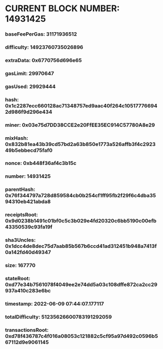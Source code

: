 # CURRENT BLOCK NUMBER: 14931425

### baseFeePerGas: 31171936512
### difficulty: 14923760735026896
### extraData: 0x6770756d696e65
### gasLimit: 29970647
### gasUsed: 29929444
### hash: 0x1c2287ecc660128ac71348757ed9aac40f264c105177766942d986f9d296e434
### miner: 0x03e75d7DD38CCE2e20FfEE35EC914C57780A8e29
### mixHash: 0x832b81ea43b39cd57bd2a63b850e1773a526affb3f4c292349b5ebbecd75faf0
### nonce: 0xb448f36af4c3b15c
### number: 14931425
### parentHash: 0x76f344797a728d859584cb0b254cf1ff95fb2f29f6c4dba3594310eb421abda8
### receiptsRoot: 0x9d0238b1491c01bf0c5c3b029e4fd20320c6bb5190c00efb43350539c93fa19f
### sha3Uncles: 0x1dcc4de8dec75d7aab85b567b6ccd41ad312451b948a7413f0a142fd40d49347
### size: 167770
### stateRoot: 0xd77e34b7561078f4049ee2e74dd5a03c108dffe872ca2cc29937a410c283e6bc
### timestamp: 2022-06-09 07:44:07.177117
### totalDifficulty: 51235626600783191292059
### transactionsRoot: 0xd78f436787c4f016a08053c121882c5cf95a97d492c0596b567112d9e9061145
